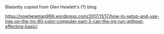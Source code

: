 Blatantly copied from Glen Hewlett's (?) blog:

https://nowhereman999.wordpress.com/2017/11/17/how-to-setup-and-use-irqs-on-the-trs-80-color-computer-part-3-can-the-irq-run-without-effecting-basic/

